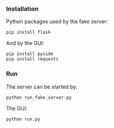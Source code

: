 ### Installation ###

Python packages used by the fake server:

```
pip install flask
```

And by the GUI:

```
pip install pyside
pip install requests

```

### Run ###

The server can be started by:
```
python run_fake_server.py

```
The GUI:
```
python run.py

```
